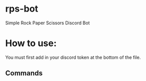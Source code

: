 # rps-bot
Simple Rock Paper Scissors Discord Bot

# How to use:
You must first add in your discord token at the bottom of the file.

## Commands
